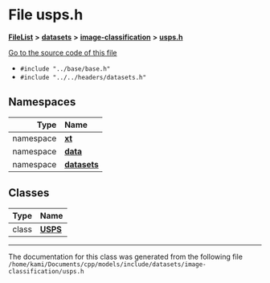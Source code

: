 

# File usps.h



[**FileList**](files.md) **>** [**datasets**](dir_29ff4802398ba4a572b958e731c7adb4.md) **>** [**image-classification**](dir_9d21d6f83a70094db43fe94b096ae893.md) **>** [**usps.h**](usps_8h.md)

[Go to the source code of this file](usps_8h_source.md)



* `#include "../base/base.h"`
* `#include "../../headers/datasets.h"`













## Namespaces

| Type | Name |
| ---: | :--- |
| namespace | [**xt**](namespacext.md) <br> |
| namespace | [**data**](namespacext_1_1data.md) <br> |
| namespace | [**datasets**](namespacext_1_1data_1_1datasets.md) <br> |


## Classes

| Type | Name |
| ---: | :--- |
| class | [**USPS**](classxt_1_1data_1_1datasets_1_1USPS.md) <br> |



















































------------------------------
The documentation for this class was generated from the following file `/home/kami/Documents/cpp/models/include/datasets/image-classification/usps.h`

